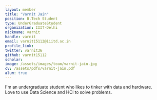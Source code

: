 ```yaml
---
layout: member
title: "Varnit Jain"
position: B.Tech Student
type: UnderGraduateStudent
organization: IIIT-Delhi
nickname: varnit
handle: varnit
email: varnit15112@iiitd.ac.in
profile_link: 
twitter: varnit36
github: varnit15112
scholar: 
image: /assets/images/team/varnit-jain.jpg
cv: /assets/pdfs/varnit-jain.pdf
alum: true
---
```

I'm an undergraduate student who likes to tinker with data and hardware. Love to use Data Science and HCI to solve problems.